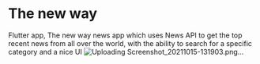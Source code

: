 # The new way
Flutter app,
The new way news app which uses News API to get the top recent news from all over the world, with the ability to search for a specific category and a nice UI
![Uploading Screenshot_20211015-131903.png…]()
